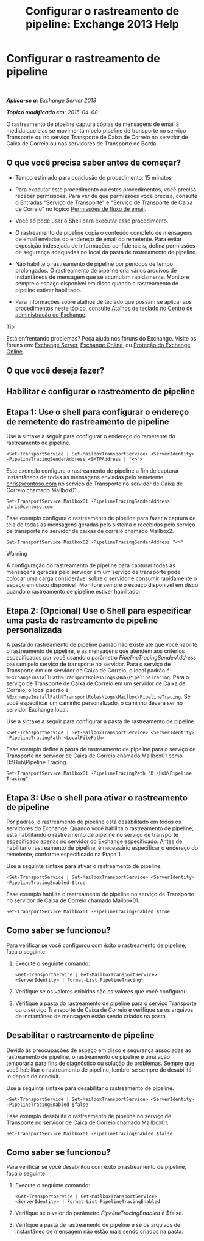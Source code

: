 ﻿---
title: 'Configurar o rastreamento de pipeline: Exchange 2013 Help'
TOCTitle: Configurar o rastreamento de pipeline
ms:assetid: 10293c83-2157-474e-840d-942e064a4672
ms:mtpsurl: https://technet.microsoft.com/pt-br/library/JJ916678(v=EXCHG.150)
ms:contentKeyID: 52058789
ms.date: 05/22/2018
mtps_version: v=EXCHG.150
ms.translationtype: MT
---

# Configurar o rastreamento de pipeline

 

_**Aplica-se a:** Exchange Server 2013_

_**Tópico modificado em:** 2015-04-08_

O rastreamento de pipeline captura cópias de mensagens de email à medida que elas se movimentam pelo pipeline de transporte no serviço Transporte ou no serviço Transporte de Caixa de Correio no servidor de Caixa de Correio ou nos servidores de Transporte de Borda.

## O que você precisa saber antes de começar?

  - Tempo estimado para conclusão do procedimento: 15 minutos

  - Para executar este procedimento ou estes procedimentos, você precisa receber permissões. Para ver de que permissões você precisa, consulte o Entradas "Serviço de Transporte" e "Serviço de Transporte de Caixa de Correio" no tópico [Permissões de fluxo de email](mail-flow-permissions-exchange-2013-help.md).

  - Você só pode usar o Shell para executar esse procedimento.

  - O rastreamento de pipeline copia o conteúdo completo de mensagens de email enviadas do endereço de email do remetente. Para evitar exposição indesejada de informações confidenciais, defina permissões de segurança adequadas no local da pasta de rastreamento de pipeline.

  - Não habilite o rastreamento de pipeline por períodos de tempo prolongados. O rastreamento de pipeline cria vários arquivos de instantâneos de mensagem que se acumulam rapidamente. Monitore sempre o espaço disponível em disco quando o rastreamento de pipeline estiver habilitado.

  - Para informações sobre atalhos de teclado que possam se aplicar aos procedimentos neste tópico, consulte [Atalhos de teclado no Centro de administração do Exchange](keyboard-shortcuts-in-the-exchange-admin-center-exchange-online-protection-help.md).


> [!TIP]
> Está enfrentando problemas? Peça ajuda nos fóruns do Exchange. Visite os fóruns em: <A href="https://go.microsoft.com/fwlink/p/?linkid=60612">Exchange Server</A>, <A href="https://go.microsoft.com/fwlink/p/?linkid=267542">Exchange Online</A>, ou <A href="https://go.microsoft.com/fwlink/p/?linkid=285351">Proteção do Exchange Online</A>.



## O que você deseja fazer?

## Habilitar e configurar o rastreamento de pipeline

## Etapa 1: Use o shell para configurar o endereço de remetente do rastreamento de pipeline

Use a sintaxe a seguir para configurar o endereço do remetente do rastreamento de pipeline.

    <Set-TransportService | Set-MailboxTransportService> <ServerIdentity> -PipelineTracingSenderAddress <SMTPAddress | "<>">

Este exemplo configura o rastreamento de pipeline a fim de capturar instantâneos de todas as mensagens enviadas pelo remetente chris@contoso.com no serviço de Transporte no servidor de Caixa de Correio chamado Mailbox01.

    Set-TransportService Mailbox01 -PipelineTracingSenderAddress chris@contoso.com

Esse exemplo configura o rastreamento de pipeline para fazer a captura de tela de todas as mensagens geradas pelo sistema e recebidas pelo serviço de transporte no servidor de caixas de correio chamado Mailbox2.

    Set-TransportService Mailbox02 -PipelineTracingSenderAddress "<>"


> [!WARNING]
> A configuração do rastreamento de pipeline para capturar todas as mensagens geradas pelo servidor em um serviço de transporte pode colocar uma carga considerável sobre o servidor e consumir rapidamente o espaço em disco disponível. Monitore sempre o espaço disponível em disco quando o rastreamento de pipeline estiver habilitado.



## Etapa 2: (Opcional) Use o Shell para especificar uma pasta de rastreamento de pipeline personalizada

A pasta do rastreamento de pipeline padrão não existe até que você habilite o rastreamento de pipeline, e as mensagens que atendem aos critérios especificados por você usando o parâmetro *PipelineTracingSenderAddress* passam pelo serviço de transporte no servidor. Para o serviço de Transporte em um servidor de Caixa de Correio, o local padrão é `%ExchangeInstallPath%TransportRoles\Logs\Hub\PipelineTracing`. Para o serviço de Transporte de Caixa de Correio em um servidor de Caixa de Correio, o local padrão é `%ExchangeInstallPath%TransportRoles\Logs\Mailbox\PipelineTracing`. Se você especificar um caminho personalizado, o caminho deverá ser no servidor Exchange local.

Use a sintaxe a seguir para configurar a pasta de rastreamento de pipeline.

    <Set-TransportService | Set-MailboxTransportService> <ServerIdentity> -PipelineTracingPath <LocalFilePath>

Esse exemplo define a pasta de rastreamento de pipeline para o serviço de Transporte no servidor de Caixa de Correio chamado Mailbox01 como D:\\Hub\\Pipeline Tracing.

    Set-TransportService Mailbox01 -PipelineTracingPath "D:\Hub\Pipeline Tracing"

## Etapa 3: Use o shell para ativar o rastreamento de pipeline

Por padrão, o rastreamento de pipeline está desabilitado em todos os servidores do Exchange. Quando você habilita o rastreamento de pipeline, está habilitando o rastreamento de pipeline no serviço de transporte especificado apenas no servidor do Exchange especificado. Antes de habilitar o rastreamento de pipeline, é necessário especificar o endereço do remetente, conforme especificado na Etapa 1.

Use a seguinte sintaxe para ativar o rastreamento de pipeline.

    <Set-TransportService | Set-MailboxTransportService> <ServerIdentity> -PipelineTracingEnabled $true

Esse exemplo habilita o rastreamento de pipeline no serviço de Transporte no servidor de Caixa de Correio chamado Mailbox01.

    Set-TransportService Mailbox01 -PipelineTracingEnabled $true

## Como saber se funcionou?

Para verificar se você configurou com êxito o rastreamento de pipeline, faça o seguinte:

1.  Execute o seguinte comando:
    
        <Get-TransportService | Get-MailboxTransportService> <ServerIdentity> | Format-List PipelineTracing*

2.  Verifique se os valores exibidos são os valores que você configurou.

3.  Verifique a pasta do rastreamento de pipeline para o serviço Transporte ou o serviço Transporte de Caixa de Correio e verifique se os arquivos de instantâneo de mensagem estão sendo criados na pasta.

## Desabilitar o rastreamento de pipeline

Devido às preocupações de espaço em disco e segurança associadas ao rastreamento de pipeline, o rastreamento de pipeline é uma ação temporária para fins de diagnóstico ou solução de problemas. Sempre que você habilitar o rastreamento de pipeline, lembre-se sempre de desabilitá-lo depois de concluir.

Use a seguinte sintaxe para desabilitar o rastreamento de pipeline.

    <Set-TransportService | Set-MailboxTransportService> <ServerIdentity> -PipelineTracingEnabled $false

Esse exemplo desabilita o rastreamento de pipeline no serviço de Transporte no servidor de Caixa de Correio chamado Mailbox01.

    Set-TransportService Mailbox01 -PipelineTracingEnabled $false

## Como saber se funcionou?

Para verificar se você desabilitou com êxito o rastreamento de pipeline, faça o seguinte:

1.  Execute o seguinte comando:
    
        <Get-TransportService | Get-MailboxTransportService> <ServerIdentity> | Format-List PipelineTracingEnabled

2.  Verifique se o valor do parâmetro *PipelineTracingEnabled* é $false.

3.  Verifique a pasta de rastreamento de pipeline e se os arquivos de instantâneo de mensagem não estão mais sendo criados na pasta.

